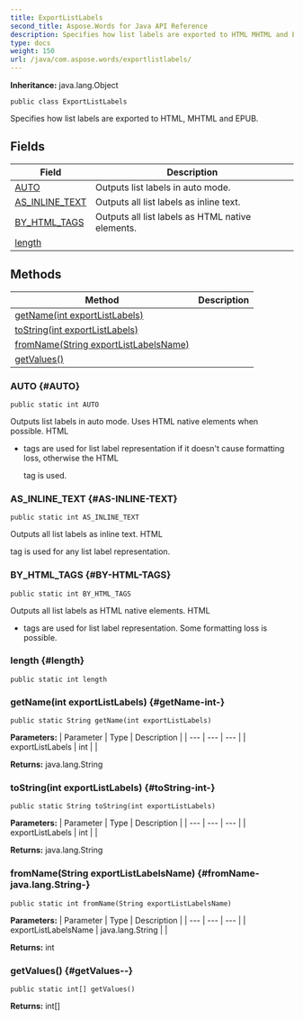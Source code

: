 ```yaml
---
title: ExportListLabels
second_title: Aspose.Words for Java API Reference
description: Specifies how list labels are exported to HTML MHTML and EPUB.
type: docs
weight: 150
url: /java/com.aspose.words/exportlistlabels/
---
```


**Inheritance:**
java.lang.Object
```
public class ExportListLabels
```

Specifies how list labels are exported to HTML, MHTML and EPUB.
## Fields

| Field | Description |
| --- | --- |
| [AUTO](#AUTO) | Outputs list labels in auto mode. |
| [AS_INLINE_TEXT](#AS-INLINE-TEXT) | Outputs all list labels as inline text. |
| [BY_HTML_TAGS](#BY-HTML-TAGS) | Outputs all list labels as HTML native elements. |
| [length](#length) |  |
## Methods

| Method | Description |
| --- | --- |
| [getName(int exportListLabels)](#getName-int-) |  |
| [toString(int exportListLabels)](#toString-int-) |  |
| [fromName(String exportListLabelsName)](#fromName-java.lang.String-) |  |
| [getValues()](#getValues--) |  |
### AUTO {#AUTO}
```
public static int AUTO
```


Outputs list labels in auto mode. Uses HTML native elements when possible. HTML

 *  tags are used for list label representation if it doesn't cause formatting loss, otherwise the HTML
    
    tag is used.

### AS_INLINE_TEXT {#AS-INLINE-TEXT}
```
public static int AS_INLINE_TEXT
```


Outputs all list labels as inline text. HTML

tag is used for any list label representation.

### BY_HTML_TAGS {#BY-HTML-TAGS}
```
public static int BY_HTML_TAGS
```


Outputs all list labels as HTML native elements. HTML

 *  tags are used for list label representation. Some formatting loss is possible.

### length {#length}
```
public static int length
```


### getName(int exportListLabels) {#getName-int-}
```
public static String getName(int exportListLabels)
```




**Parameters:**
| Parameter | Type | Description |
| --- | --- | --- |
| exportListLabels | int |  |

**Returns:**
java.lang.String
### toString(int exportListLabels) {#toString-int-}
```
public static String toString(int exportListLabels)
```




**Parameters:**
| Parameter | Type | Description |
| --- | --- | --- |
| exportListLabels | int |  |

**Returns:**
java.lang.String
### fromName(String exportListLabelsName) {#fromName-java.lang.String-}
```
public static int fromName(String exportListLabelsName)
```




**Parameters:**
| Parameter | Type | Description |
| --- | --- | --- |
| exportListLabelsName | java.lang.String |  |

**Returns:**
int
### getValues() {#getValues--}
```
public static int[] getValues()
```




**Returns:**
int[]
